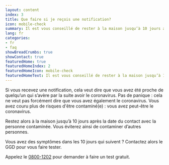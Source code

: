 ```yaml
---
layout: content
index: 3
title: Que faire si je reçois une notification?
icon: mobile-check
summary: Il est vous conseillé de rester à la maison jusqu’à 10 jours après la date du contact. Vous avez des symptômes? Faites-vous tester.
lang: fr
categories:
- fr
- faq
showBreadCrumbs: true
showContact: true
featuredHome: true
featuredHomeIndex: 2
featuredHomeIcon: mobile-check
featuredHomeText: Il est vous conseillé de rester à la maison jusqu’à 10 jours après la date du contact. Vous avez des symptômes? Faites-vous tester.
---
```


Si vous recevez une notification, cela veut dire que vous avez été proche de quelqu’un qui s’avère par la suite avoir le coronavirus. Pas de panique : cela ne veut pas forcément dire que vous avez également le coronavirus. Vous avez couru plus de risques d'être contaminé(e) : vous avez peut-être le coronavirus. 

Restez alors à la maison jusqu’à 10 jours après la date du contact avec la personne contaminée. Vous éviterez ainsi de contaminer d’autres personnes.

Vous avez des symptômes dans les 10 jours qui suivent ? Contactez alors le GGD pour vous faire tester.

Appelez le [0800-1202](tel:+318001202) pour demander à faire un test gratuit. 
